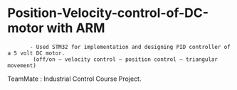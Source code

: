 # Position-Velocity-control-of-DC-motor with ARM 
           - Used STM32 for implementation and designing PID controller of  a 5 volt DC motor.                
            (off/on – velocity control – position control – triangular movement) 
TeamMate : Industrial Control Course Project. 
